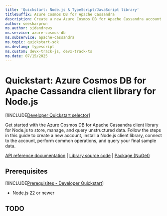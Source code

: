 ```yaml
---
title: 'Quickstart: Node.js & TypeScript/JavaScript library'
titleSuffix: Azure Cosmos DB for Apache Cassandra
description: Create a new Azure Cosmos DB for Apache Cassandra account and connect using the Node.js library and TypeScript or JavaScript in this quickstart.
author: seesharprun
ms.author: sidandrews
ms.service: azure-cosmos-db
ms.subservice: apache-cassandra
ms.topic: quickstart-sdk
ms.devlang: typescript
ms.custom: devx-track-js, devx-track-ts
ms.date: 07/15/2025
---
```


# Quickstart: Azure Cosmos DB for Apache Cassandra client library for Node.js

[!INCLUDE[Developer Quickstart selector](includes/selector-quickstart-developer.md)]

Get started with the Azure Cosmos DB for Apache Cassandra client library for Node.js to store, manage, and query unstructured data. Follow the steps in this guide to create a new account, install a Node.js client library, connect to the account, perform common operations, and query your final sample data.

[API reference documentation]() | [Library source code]() | [Package (NuGet)]()

## Prerequisites

[!INCLUDE[Prerequisites - Developer Quickstart](../includes/prerequisites-quickstart-developer.md)]

- Node.js 22 or newer

## TODO
